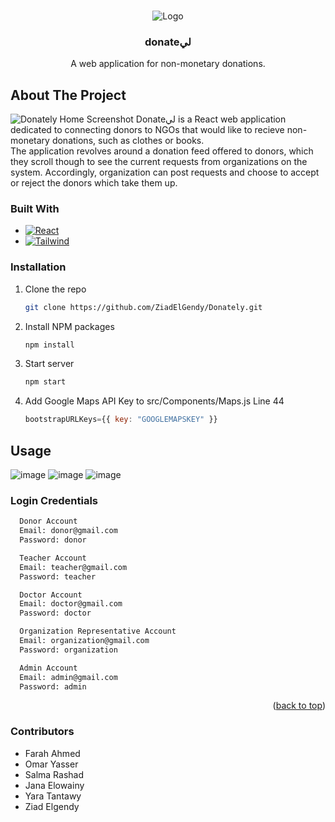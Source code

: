 <a name="readme-top"></a>

<!-- PROJECT LOGO -->
<br />
<div align="center">
  <img src = "https://github.com/ZiadElGendy/CH-and-CO/assets/108495973/68770dd6-1ae1-4d84-baf6-19e227d9f3d5" alt="Logo">
</div>

<h3 align="center">donateلي</h3>

  <p align="center">
    A web application for non-monetary donations.
  </p>
</div>

<!-- ABOUT THE PROJECT -->
## About The Project

![Donately Home Screenshot](https://github.com/ZiadElGendy/CH-and-CO/assets/108495973/a6b0369e-447b-4289-b68e-01914fe57e37)
Donateلي is a React web application dedicated to connecting donors to NGOs that would like to recieve non-monetary donations, such as clothes or books.  
The application revolves around a donation feed offered to donors, which they scroll though to see the current requests from organizations on the system. Accordingly, organization can post requests and choose to accept or reject the donors which take them up. 

### Built With
* [![React][React.js]][React-url]
* [![Tailwind][TailwindCSS]][Tailwind-url]

### Installation

1. Clone the repo
   ```sh
   git clone https://github.com/ZiadElGendy/Donately.git
   ```
2. Install NPM packages
   ```sh
   npm install
   ```
3. Start server
   ```sh
   npm start
   ```
4. Add Google Maps API Key to src/Components/Maps.js Line 44
   ```js
   bootstrapURLKeys={{ key: "GOOGLEMAPSKEY" }}
   ```

<!-- USAGE EXAMPLES -->
## Usage
![image](https://github.com/ZiadElGendy/CH-and-CO/assets/108495973/c73d8b7b-6b4c-48e3-82a2-4cb814fc2101)
![image](https://github.com/ZiadElGendy/CH-and-CO/assets/108495973/3b7f6dac-531c-46a8-bd1c-b0090b01fe02)
![image](https://github.com/ZiadElGendy/CH-and-CO/assets/108495973/3aa7d5b3-e27e-43b8-a71b-ba7181fb4ca1)

### Login Credentials
 ```sh
   Donor Account
   Email: donor@gmail.com
   Password: donor

   Teacher Account 
   Email: teacher@gmail.com
   Password: teacher

   Doctor Account 
   Email: doctor@gmail.com
   Password: doctor

   Organization Representative Account
   Email: organization@gmail.com
   Password: organization

   Admin Account
   Email: admin@gmail.com
   Password: admin
   ```
<p align="right">(<a href="#readme-top">back to top</a>)</p>

### Contributors 
- Farah Ahmed
- Omar Yasser
- Salma Rashad
- Jana Elowainy
- Yara Tantawy
- Ziad Elgendy





<!-- MARKDOWN LINKS & IMAGES -->
<!-- https://www.markdownguide.org/basic-syntax/#reference-style-links -->
[React.js]: https://img.shields.io/badge/React-20232A?style=for-the-badge&logo=react&logoColor=61DAFB
[React-url]: https://img.shields.io/badge/React-20232A?style=for-the-badge&logo=react&logoColor=61DAFB
[TailwindCSS]: https://img.shields.io/badge/tailwindcss-%2338B2AC.svg?style=for-the-badge&logo=tailwind-css&logoColor=white
[Tailwind-url]: https://tailwindcss.com/

<!-- Credit to Othneil Drew for the template: https://github.com/othneildrew/Best-README-Template -->
